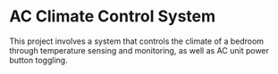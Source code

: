 # AC Climate Control System

This project involves a system that controls the climate of a bedroom through temperature sensing and monitoring, as well as AC unit power button toggling.
